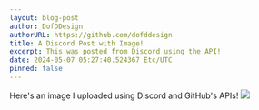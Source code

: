 ```yaml
---
layout: blog-post
author: DofDDesign
authorURL: https://github.com/dofddesign
title: A Discord Post with Image!
excerpt: This was posted from Discord using the API!
date: 2024-05-07 05:27:40.524367 Etc/UTC
pinned: false
---
```

Here's an image I uploaded using Discord and GitHub's APIs!
<img src="/4812693916782428281715077529250454.png"></img>
